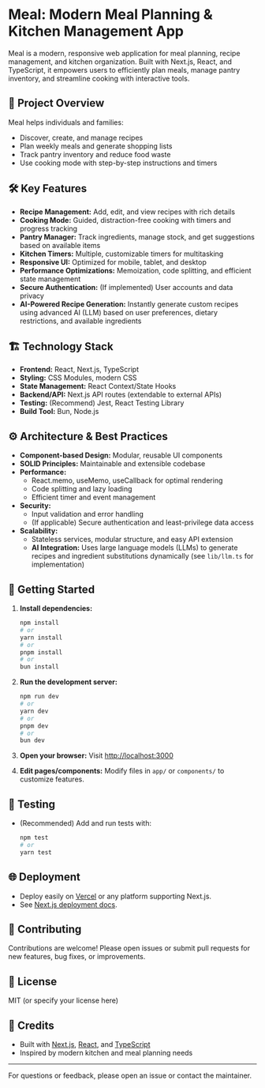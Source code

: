# Meal: Modern Meal Planning & Kitchen Management App

Meal is a modern, responsive web application for meal planning, recipe management, and kitchen organization. Built with Next.js, React, and TypeScript, it empowers users to efficiently plan meals, manage pantry inventory, and streamline cooking with interactive tools.

## 🚀 Project Overview

Meal helps individuals and families:

- Discover, create, and manage recipes
- Plan weekly meals and generate shopping lists
- Track pantry inventory and reduce food waste
- Use cooking mode with step-by-step instructions and timers

## 🛠️ Key Features

- **Recipe Management:** Add, edit, and view recipes with rich details
- **Cooking Mode:** Guided, distraction-free cooking with timers and progress tracking
- **Pantry Manager:** Track ingredients, manage stock, and get suggestions based on available items
- **Kitchen Timers:** Multiple, customizable timers for multitasking
- **Responsive UI:** Optimized for mobile, tablet, and desktop
- **Performance Optimizations:** Memoization, code splitting, and efficient state management
- **Secure Authentication:** (If implemented) User accounts and data privacy
- **AI-Powered Recipe Generation:** Instantly generate custom recipes using advanced AI (LLM) based on user preferences, dietary restrictions, and available ingredients

## 🏗️ Technology Stack

- **Frontend:** React, Next.js, TypeScript
- **Styling:** CSS Modules, modern CSS
- **State Management:** React Context/State Hooks
- **Backend/API:** Next.js API routes (extendable to external APIs)
- **Testing:** (Recommend) Jest, React Testing Library
- **Build Tool:** Bun, Node.js

## ⚙️ Architecture & Best Practices

- **Component-based Design:** Modular, reusable UI components
- **SOLID Principles:** Maintainable and extensible codebase
- **Performance:**
  - React.memo, useMemo, useCallback for optimal rendering
  - Code splitting and lazy loading
  - Efficient timer and event management
- **Security:**
  - Input validation and error handling
  - (If applicable) Secure authentication and least-privilege data access
- **Scalability:**
  - Stateless services, modular structure, and easy API extension
  - **AI Integration:** Uses large language models (LLMs) to generate recipes and ingredient substitutions dynamically (see `lib/llm.ts` for implementation)

## 🏁 Getting Started

1. **Install dependencies:**
   ```bash
   npm install
   # or
   yarn install
   # or
   pnpm install
   # or
   bun install
   ```
2. **Run the development server:**
   ```bash
   npm run dev
   # or
   yarn dev
   # or
   pnpm dev
   # or
   bun dev
   ```
3. **Open your browser:**
   Visit [http://localhost:3000](http://localhost:3000)

4. **Edit pages/components:**
   Modify files in `app/` or `components/` to customize features.

## 🧪 Testing

- (Recommended) Add and run tests with:
  ```bash
  npm test
  # or
  yarn test
  ```

## 🌐 Deployment

- Deploy easily on [Vercel](https://vercel.com/) or any platform supporting Next.js.
- See [Next.js deployment docs](https://nextjs.org/docs/app/building-your-application/deploying).

## 🤝 Contributing

Contributions are welcome! Please open issues or submit pull requests for new features, bug fixes, or improvements.

## 📄 License

MIT (or specify your license here)

## 🙏 Credits

- Built with [Next.js](https://nextjs.org/), [React](https://react.dev/), and [TypeScript](https://www.typescriptlang.org/)
- Inspired by modern kitchen and meal planning needs

---

For questions or feedback, please open an issue or contact the maintainer.
